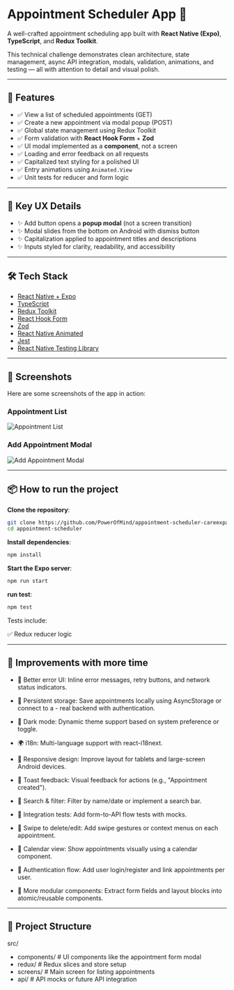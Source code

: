 # Appointment Scheduler App 📅

A well-crafted appointment scheduling app built with **React Native (Expo)**, **TypeScript**, and **Redux Toolkit**.

This technical challenge demonstrates clean architecture, state management, async API integration, modals, validation, animations, and testing — all with attention to detail and visual polish.

---

## 🚀 Features

- ✅ View a list of scheduled appointments (GET)
- ✅ Create a new appointment via modal popup (POST)
- ✅ Global state management using Redux Toolkit
- ✅ Form validation with **React Hook Form** + **Zod**
- ✅ UI modal implemented as a **component**, not a screen
- ✅ Loading and error feedback on all requests
- ✅ Capitalized text styling for a polished UI
- ✅ Entry animations using `Animated.View`
- ✅ Unit tests for reducer and form logic

---

## 🧠 Key UX Details

- ✨ Add button opens a **popup modal** (not a screen transition)
- ✨ Modal slides from the bottom on Android with dismiss button
- ✨ Capitalization applied to appointment titles and descriptions
- ✨ Inputs styled for clarity, readability, and accessibility

---

## 🛠 Tech Stack

- [React Native + Expo](https://expo.dev/)
- [TypeScript](https://www.typescriptlang.org/)
- [Redux Toolkit](https://redux-toolkit.js.org/)
- [React Hook Form](https://react-hook-form.com/)
- [Zod](https://zod.dev/)
- [React Native Animated](https://reactnative.dev/docs/animated)
- [Jest](https://jestjs.io/)
- [React Native Testing Library](https://testing-library.com/docs/react-native-testing-library/intro)

---

>
## 📸 Screenshots

Here are some screenshots of the app in action:

### Appointment List

![Appointment List](assets/screenshots/appointment-list.png)

### Add Appointment Modal

![Add Appointment Modal](assets/screenshots/appointment-form-modal.png)

---

## 📦 How to run the project

**Clone the repository**:

  ```bash
  git clone https://github.com/PowerOfMind/appointment-scheduler-careexpand
  cd appointment-scheduler
  ```

**Install dependencies**:

  ```bash
  npm install
  ```

**Start the Expo server**:

  ```bash
  npm run start
  ```

**run test**:

  ```bash
  npm test
  ```

Tests include:

✅ Redux reducer logic

---

## 🔮 Improvements with more time

- 🧠 Better error UI: Inline error messages, retry buttons, and network status indicators.

- 💾 Persistent storage: Save appointments locally using AsyncStorage or connect to a - real backend with authentication.

- 🎨 Dark mode: Dynamic theme support based on system preference or toggle.

- 🌍 i18n: Multi-language support with react-i18next.

- 📱 Responsive design: Improve layout for tablets and large-screen Android devices.

- 💬 Toast feedback: Visual feedback for actions (e.g., "Appointment created").

- 🎯 Search & filter: Filter by name/date or implement a search bar.

- 🧪 Integration tests: Add form-to-API flow tests with mocks.

- 🔄 Swipe to delete/edit: Add swipe gestures or context menus on each appointment.

- 📅 Calendar view: Show appointments visually using a calendar component.

- 🔐 Authentication flow: Add user login/register and link appointments per user.

- 🧱 More modular components: Extract form fields and layout blocks into atomic/reusable components.

---

## 🧱 Project Structure

src/

- components/              # UI components like the appointment form modal
- redux/                  # Redux slices and store setup
- screens/                # Main screen for listing appointments
- api/ # API mocks or future API integration
